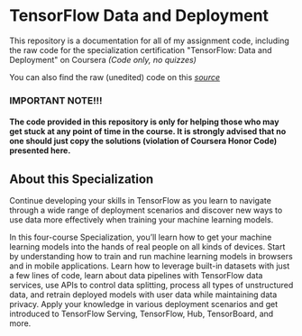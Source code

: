 # TensorFlow Data and Deployment

This repository is a documentation for all of my assignment code, including the raw code for the specialization certification "TensorFlow: Data and Deployment" on Coursera *(Code only, no quizzes)*

You can also find the raw (unedited) code on this [*source*](https://github.com/https-deeplearning-ai/tensorflow-2-public.git)

### IMPORTANT NOTE!!!
#### The code provided in this repository is only for helping those who may get stuck at any point of time in the course. It is strongly advised that no one should just copy the solutions (violation of Coursera Honor Code) presented here.

## About this Specialization

Continue developing your skills in TensorFlow as you learn to navigate through a wide range of deployment scenarios and discover new ways to use data more effectively when training your machine learning models.

In this four-course Specialization, you’ll learn how to get your machine learning models into the hands of real people on all kinds of devices. Start by understanding how to train and run machine learning models in browsers and in mobile applications. Learn how to leverage built-in datasets with just a few lines of code, learn about data pipelines with TensorFlow data services, use APIs to control data splitting, process all types of unstructured data, and retrain deployed models with user data while maintaining data privacy.  Apply your knowledge in various deployment scenarios and get introduced to TensorFlow Serving, TensorFlow, Hub, TensorBoard, and more. 

